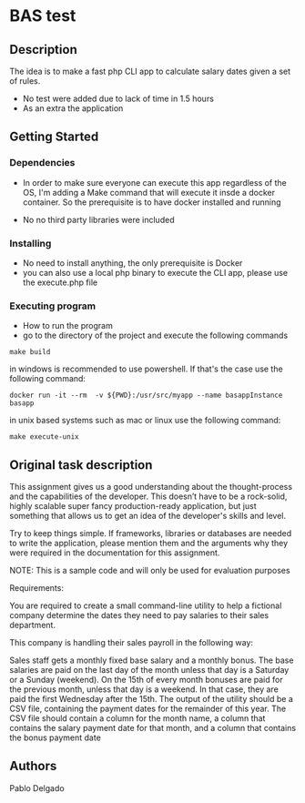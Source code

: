 # BAS test

## Description

The idea is to make a fast php CLI app to calculate salary dates given a set of rules.
* No test were added due to lack of time in 1.5 hours
* As an extra the application 

## Getting Started

### Dependencies

* In order to make sure everyone can execute this app regardless of the OS, I'm adding a Make command that will execute it insde a docker container. So the prerequisite is to have docker installed and running

* No no third party libraries were included

### Installing

* No need to install anything, the only prerequisite is Docker
* you can also use a local php binary to execute the CLI app, please use the execute.php file


### Executing program

* How to run the program
* go to the directory of the project and execute  the following commands
```
make build
```
in windows is recommended to use powershell. If that's the case use the following command:
```
docker run -it --rm  -v ${PWD}:/usr/src/myapp --name basappInstance basapp
```

in unix based systems such as mac or linux use the following command:
```
make execute-unix
```

## Original task description

This assignment gives us a good understanding about the thought-process and the capabilities of the developer. This doesn’t have to be a rock-solid, highly scalable super fancy production-ready application, but just something that allows us to get an idea of the developer's skills and level.

Try to keep things simple. If frameworks, libraries or databases are needed to write the application, please mention them and the arguments why they were required in the documentation for this assignment.

NOTE: This is a sample code and will only be used for evaluation purposes

Requirements:

You are required to create a small command-line utility to help a fictional company determine the dates they need to pay salaries to their sales department.

This company is handling their sales payroll in the following way:

Sales staff gets a monthly fixed base salary and a monthly bonus.
The base salaries are paid on the last day of the month unless that day is a Saturday or a Sunday (weekend).
On the 15th of every month bonuses are paid for the previous month, unless that day is a weekend. In that case, they are paid the first Wednesday after the 15th. 
The output of the utility should be a CSV file, containing the payment dates for the remainder of this year. The CSV file should contain a column for the month name, a column that contains the salary payment date for that month, and a column that contains the bonus payment date

## Authors

Pablo Delgado
